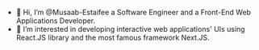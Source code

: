 - 👋 Hi, I’m @Musaab-Estaifee a Software Engineer and a Front-End Web Applications Developer.
- 👀 I’m interested in developing interactive web applications' UIs using React.JS library and the most famous framework Next.JS.

<!---
Musaab-Estaifee-Projects/Musaab-Estaifee-Projects is a ✨ special ✨ repository because its `README.md` (this file) appears on your GitHub profile.
You can click the Preview link to take a look at your changes.
--->

